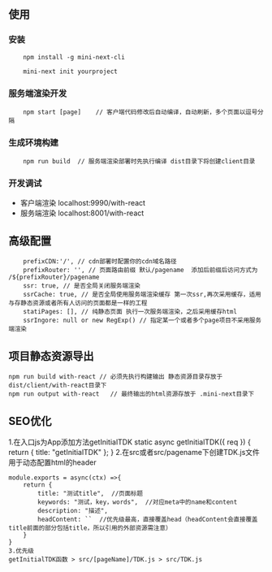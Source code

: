 ## 使用
### 安装
```
    npm install -g mini-next-cli
    
    mini-next init yourproject
```

### 服务端渲染开发
```
    npm start [page]    // 客户端代码修改后自动编译，自动刷新，多个页面以逗号分隔
```

### 生成环境构建
```
    npm run build  // 服务端渲染部署时先执行编译 dist目录下将创建client目录
```

### 开发调试  
- 客户端渲染   localhost:9990/with-react
- 服务端渲染  localhost:8001/with-react


## 高级配置
```
    prefixCDN:'/', // cdn部署时配置你的cdn域名路径 
    prefixRouter: '', // 页面路由前缀 默认/pagename  添加后前缀后访问方式为 /${prefixRouter}/pagename
    ssr: true, // 是否全局关闭服务端渲染
    ssrCache: true, // 是否全局使用服务端渲染缓存 第一次ssr,再次采用缓存，适用与存静态资源或者所有人访问的页面都是一样的工程
    statiPages: [], // 纯静态页面 执行一次服务端渲染，之后采用缓存html
    ssrIngore: null or new RegExp() // 指定某一个或者多个page项目不采用服务端渲染

```

## 项目静态资源导出
```
npm run build with-react // 必须先执行构建输出 静态资源目录存放于 dist/client/with-react目录下
npm run output with-react   // 最终输出的html资源存放于 .mini-next目录下
```

## SEO优化
1.在入口js为App添加方法getInitialTDK
static async getInitialTDK({ req }) {
        return {
             title: "getInitialTDK"
        };
    }
2.在src或者src/pagename下创建TDK.js文件用于动态配置html的header
```
module.exports = async(ctx) =>{
    return {
        title: "测试title",  //页面标题
        keywords: "测试，key，words",  //对应meta中的name和content
        description: "描述",
        headContent: ``  //优先级最高，直接覆盖head（headContent会直接覆盖title前面的部分包括title，所以引用的外部资源需注意）
    }
}
3.优先级
getInitialTDK函数 > src/[pageName]/TDK.js > src/TDK.js
```